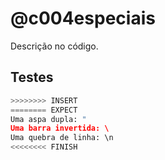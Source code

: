 # @c004especiais

Descrição no código.

## Testes

``` py
>>>>>>>> INSERT
======== EXPECT
Uma aspa dupla: "
Uma barra invertida: \
Uma quebra de linha: \n
<<<<<<<< FINISH
```
